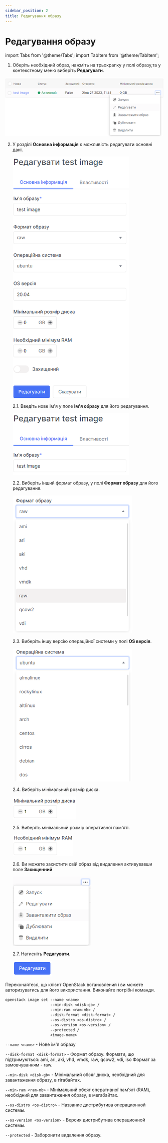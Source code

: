 ```yaml
---
sidebar_position: 2
title: Редагування образу
---
```


# Редагування образу

import Tabs from '@theme/Tabs';
import TabItem from '@theme/TabItem';

<Tabs>
  <TabItem value="personal-area" label="personal area" default>

1. Оберіть необхідний образ, нажміть на трьокрапку у полі образу,та у контекстному меню виберіть **Редагувати**.

![](../img/images/22.png)

2. У розділі **Основна інформація** є можливість редагувати основні дані.

    ![](../img/images/18.png)

    2.1. Введіть нове ім'я у поле **Ім'я образу** для його редагування.

    ![](../img/images/29.png)
 
    2.2. Виберіть інший формат образу, у полі **Формат образу** для його редагування.

    ![](../img/images/30.png)

    2.3. Виберіть іншу версію операційної системи у полі **OS версія**.

    ![](../img/images/31.png)

    2.4. Виберіть мінімальний розмір диска.

    ![](../img/images/11.png)

    2.5. Виберіть мінімальний розмір оперативної пам'яті.

    ![](../img/images/12.png)

    2.6. Ви можете захистити свій образ від видалення активувавши поле **Захищенний**.

    ![](../img/images/33.png)

    2.7. Натисніть **Редагувати**.

    ![](../img/images/21.png)

</TabItem>
<TabItem value="openstack" label="Openstack CLI">

Переконайтеся, що клієнт OpenStack встановлений і ви можете авторизуватись для його використання.
Виконайте потрібні команди.

```
openstack image set --name <name>
                    --min-disk <disk-gb> /
                    --min-ram <ram-mb> /
                    --disk-format <disk-format> /
                    --os-distro <os-distro> /
                    --os-version <os-version> /
                    --protected /
                    <image-name>
```

`--name <name>` - Нове ім'я образу

`--disk-format <disk-format>` - Формат образу. Формати, що підтримуються: ami, ari, aki, vhd, vmdk, raw, qcow2, vdi, iso Формат за замовчуванням - raw.

`--min-disk <disk-gb>` - Мінімальний обсяг диска, необхідний для завантаження образу, в гігабайтах.

`--min-ram <ram-mb>` - Мінімальний обсяг оперативної пам'яті (RAM), необхідний для завантаження образу, в мегабайтах.

`--os-distro <os-distro>` - Название дистрибутива операционной системы.

`--os-version <os-version>` - Версия дистрибутива операционной системы.

`--protected` - Заборонити видалення образу.

</TabItem>
</Tabs>